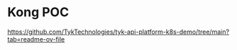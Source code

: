 # Kong POC

https://github.com/TykTechnologies/tyk-api-platform-k8s-demo/tree/main?tab=readme-ov-file